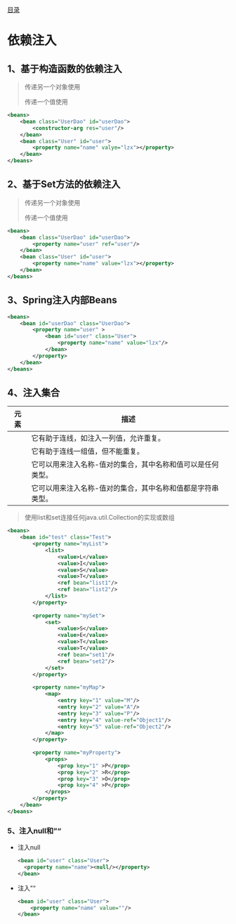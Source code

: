 [目录](目录.md)

# 依赖注入

## 1、基于构造函数的依赖注入

> 传递另一个对象使用 <constructor-arg ref=""/>
>
> 传递一个值使用 <constructor-arg value=""/>

```xml
<beans>
	<bean class="UserDao" id="userDao">
		<constructor-arg res="user"/>
	</bean>
	<bean class="User" id="user">
    	<property name="name" valye="lzx"></property>
    </bean>
</beans>
```

## 2、基于Set方法的依赖注入

> 传递另一个对象使用 <property name="" ref=""/>
>
> 传递一个值使用 <property name="" value=""/>

```xml
<beans>
	<bean class="UserDao" id="userDao">
		<property name="user" ref="user"/>
	</bean>
	<bean class="User" id="user">
    	<property name="name" value="lzx"></property>
    </bean>
</beans>
```

## 3、Spring注入内部Beans

```xml
<beans>
	<bean id="userDao" class="UserDao">
    	<property name="user" >
        	<bean id="user" class="User">
            	<property name="name" value="lzx"/>
            </bean>
        </property>
    </bean>
</beans>
```

## 4、注入集合

| 元素    | 描述                                                        |
| ------- | ----------------------------------------------------------- |
| <list>  | 它有助于连线，如注入一列值，允许重复。                      |
| <set>   | 它有助于连线一组值，但不能重复。                            |
| <map>   | 它可以用来注入名称-值对的集合，其中名称和值可以是任何类型。 |
| <props> | 它可以用来注入名称-值对的集合，其中名称和值都是字符串类型。 |

> 使用list和set连接任何java.util.Collection的实现或数组

```xml
<beans>
	<bean id="test" class="Test">
    	<property name="myList">
        	<list>
            	<value>L</value>
            	<value>I</value>
            	<value>S</value>
            	<value>T</value>
                <ref bean="list1"/>
                <ref bean="list2"/>
            </list>
        </property>
        
        <property name="mySet">
        	<set>
        		<value>S</value>
        		<value>E</value>
        		<value>T</value>
        		<value>T</value>
                <ref bean="set1"/>
                <ref bean="set2"/>
            </set>
        </property>
        
        <property name="myMap">
        	<map>
            	<entry key="1" value="M"/>
            	<entry key="2" value="A"/>
            	<entry key="3" value="P"/>
                <entry key="4" value-ref="Object1"/>
                <entry key="5" value-ref="Object2"/>
            </map>
        </property>
        
        <property name="myProperty">
        	<props>
            	<prop key="1" >P</prop>
            	<prop key="2" >R</prop>
            	<prop key="3" >O</prop>
            	<prop key="4" >P</prop>
            </props>
        </property>
    </bean>
</beans>
```

### 5、注入null和”“

* 注入null

  ```xml
  <bean id="user" class="User">
  	<property name="name"><null/></property>
  </bean>
  ```

* 注入”“

  ```xml
  <bean id="user" class="User">
      <property name="name" value=""/>
  </bean>
  ```

